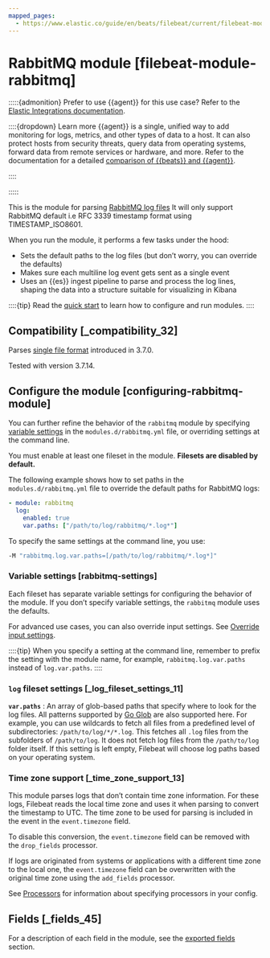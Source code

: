 ```yaml
---
mapped_pages:
  - https://www.elastic.co/guide/en/beats/filebeat/current/filebeat-module-rabbitmq.html
---
```


# RabbitMQ module [filebeat-module-rabbitmq]

:::::{admonition} Prefer to use {{agent}} for this use case?
Refer to the [Elastic Integrations documentation](integration-docs://docs/reference/rabbitmq.md).

::::{dropdown} Learn more
{{agent}} is a single, unified way to add monitoring for logs, metrics, and other types of data to a host. It can also protect hosts from security threats, query data from operating systems, forward data from remote services or hardware, and more. Refer to the documentation for a detailed [comparison of {{beats}} and {{agent}}](docs-content://reference/ingestion-tools/fleet/index.md).

::::


:::::


This is the module for parsing [RabbitMQ log files](https://www.rabbitmq.com/logging.md) It will only support RabbitMQ default i.e RFC 3339 timestamp format using TIMESTAMP_ISO8601.

When you run the module, it performs a few tasks under the hood:

* Sets the default paths to the log files (but don’t worry, you can override the defaults)
* Makes sure each multiline log event gets sent as a single event
* Uses an {{es}} ingest pipeline to parse and process the log lines, shaping the data into a structure suitable for visualizing in Kibana

::::{tip}
Read the [quick start](/reference/filebeat/filebeat-installation-configuration.md) to learn how to configure and run modules.
::::



## Compatibility [_compatibility_32]

Parses [single file format](https://www.rabbitmq.com/logging.md) introduced in 3.7.0.

Tested with version 3.7.14.


## Configure the module [configuring-rabbitmq-module]

You can further refine the behavior of the `rabbitmq` module by specifying [variable settings](#rabbitmq-settings) in the `modules.d/rabbitmq.yml` file, or overriding settings at the command line.

You must enable at least one fileset in the module. **Filesets are disabled by default.**

The following example shows how to set paths in the `modules.d/rabbitmq.yml` file to override the default paths for RabbitMQ logs:

```yaml
- module: rabbitmq
  log:
    enabled: true
    var.paths: ["/path/to/log/rabbitmq/*.log*"]
```

To specify the same settings at the command line, you use:

```sh
-M "rabbitmq.log.var.paths=[/path/to/log/rabbitmq/*.log*]"
```


### Variable settings [rabbitmq-settings]

Each fileset has separate variable settings for configuring the behavior of the module. If you don’t specify variable settings, the `rabbitmq` module uses the defaults.

For advanced use cases, you can also override input settings. See [Override input settings](/reference/filebeat/advanced-settings.md).

::::{tip}
When you specify a setting at the command line, remember to prefix the setting with the module name, for example, `rabbitmq.log.var.paths` instead of `log.var.paths`.
::::



### `log` fileset settings [_log_fileset_settings_11]

**`var.paths`**
:   An array of glob-based paths that specify where to look for the log files. All patterns supported by [Go Glob](https://golang.org/pkg/path/filepath/#Glob) are also supported here. For example, you can use wildcards to fetch all files from a predefined level of subdirectories: `/path/to/log/*/*.log`. This fetches all `.log` files from the subfolders of `/path/to/log`. It does not fetch log files from the `/path/to/log` folder itself. If this setting is left empty, Filebeat will choose log paths based on your operating system.


### Time zone support [_time_zone_support_13]

This module parses logs that don’t contain time zone information. For these logs, Filebeat reads the local time zone and uses it when parsing to convert the timestamp to UTC. The time zone to be used for parsing is included in the event in the `event.timezone` field.

To disable this conversion, the `event.timezone` field can be removed with the `drop_fields` processor.

If logs are originated from systems or applications with a different time zone to the local one, the `event.timezone` field can be overwritten with the original time zone using the `add_fields` processor.

See [Processors](/reference/filebeat/filtering-enhancing-data.md) for information about specifying processors in your config.


## Fields [_fields_45]

For a description of each field in the module, see the [exported fields](/reference/filebeat/exported-fields-rabbitmq.md) section.
